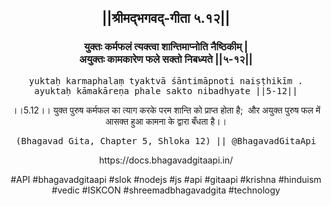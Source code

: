 <center><h2>||श्रीमद्‍भगवद्‍-गीता ५.१२||</h2>
<h3>युक्तः कर्मफलं त्यक्त्वा शान्तिमाप्नोति नैष्ठिकीम् |<br/>अयुक्तः कामकारेण फले सक्तो निबध्यते ||५-१२||</h3>
<pre>yuktaḥ karmaphalaṃ tyaktvā śāntimāpnoti naiṣṭhikīm .<br/>ayuktaḥ kāmakāreṇa phale sakto nibadhyate ||5-12||</pre>
<p>।।5.12।। युक्त पुरुष कर्मफल का त्याग करके परम शान्ति को प्राप्त होता है;  और अयुक्त पुरुष फल में आसक्त हुआ कामना के द्वारा बँधता है।।</p>
<pre>(Bhagavad Gita, Chapter 5, Shloka 12) || @BhagavadGitaApi</pre><p>https://docs.bhagavadgitaapi.in/</p><p>#API #bhagavadgitaapi #slok #nodejs #js #api #gitaapi #krishna #hinduism #vedic #ISKCON #shreemadbhagavadgita #technology</p></center>